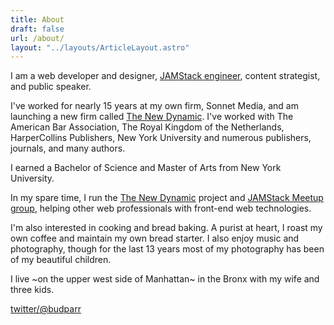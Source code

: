 ```yaml
---
title: About 
draft: false
url: /about/
layout: "../layouts/ArticleLayout.astro"
---
```

I am a web developer and designer, [JAMStack engineer](https://jamstack.org/), content strategist, and public speaker.

I've worked for nearly 15 years at my own firm, Sonnet Media, and am launching a new firm called [The New Dynamic](https://www.thenewdynamic.com/).  I've worked with The American Bar Association, The Royal Kingdom of the Netherlands, HarperCollins Publishers, New York University and numerous publishers, journals, and many authors.

I earned a Bachelor of Science and Master of Arts from New York University.

In my spare time, I run the [The New Dynamic](https://www.thenewdynamic.org/) project and [JAMStack Meetup group](http://www.meetup.com/the-new-dynamic/), helping other web professionals  with front-end web technologies.

I'm also interested in cooking and bread baking. A purist at heart, I roast my own coffee and maintain my own bread starter. I also enjoy music and photography, though for the last 13 years most of my photography has been of my beautiful children.

I live ~on the upper west side of Manhattan~ in the Bronx with my wife and three kids.

[twitter/@budparr](http://twitter.com/budparr)
